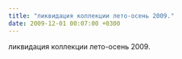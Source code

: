 ```yaml
---
title: "ликвидация коллекции лето-осень 2009."
date: 2009-12-01 00:07:00 +0300
---
```


ликвидация коллекции лето-осень 2009.

